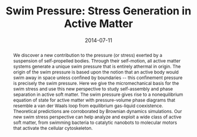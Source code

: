 ---
title: "Swim Pressure: Stress Generation in Active Matter"
date: 2014-07-11
authors: ["Sho C. Takatori", "Wen Yan", "John F. Brady"]
publication_types: ["2"]
featured: false
publication: "*Physical Review Letters*"
doi: "10.1103/PhysRevLett.113.028103"
abstract: We discover a new contribution to the pressure (or stress) exerted by a suspension of self-propelled bodies. Through their self-motion, all active matter systems generate a unique swim pressure that is entirely athermal in origin. The origin of the swim pressure is based upon the notion that an active body would swim away in space unless confined by boundaries -- this confinement pressure is precisely the swim pressure. Here we give the micromechanical basis for the swim stress and use this new perspective to study self-assembly and phase separation in active soft matter. The swim pressure gives rise to a nonequilibrium equation of state for active matter with pressure-volume phase diagrams that resemble a van der Waals loop from equilibrium gas-liquid coexistence. Theoretical predictions are corroborated by Brownian dynamics simulations. Our new swim stress perspective can help analyze and exploit a wide class of active soft matter, from swimming bacteria to catalytic nanobots to molecular motors that activate the cellular cytoskeleton.
---